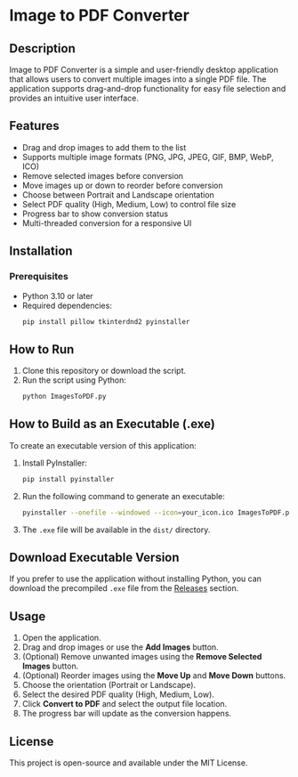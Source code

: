 # Image to PDF Converter

## Description
Image to PDF Converter is a simple and user-friendly desktop application that allows users to convert multiple images into a single PDF file. The application supports drag-and-drop functionality for easy file selection and provides an intuitive user interface.

## Features
- Drag and drop images to add them to the list
- Supports multiple image formats (PNG, JPG, JPEG, GIF, BMP, WebP, ICO)
- Remove selected images before conversion
- Move images up or down to reorder before conversion
- Choose between Portrait and Landscape orientation
- Select PDF quality (High, Medium, Low) to control file size
- Progress bar to show conversion status
- Multi-threaded conversion for a responsive UI

## Installation
### Prerequisites
- Python 3.10 or later
- Required dependencies:
  ```sh
  pip install pillow tkinterdnd2 pyinstaller
  ```

## How to Run
1. Clone this repository or download the script.
2. Run the script using Python:
   ```sh
   python ImagesToPDF.py
   ```

## How to Build as an Executable (.exe)
To create an executable version of this application:
1. Install PyInstaller:
   ```sh
   pip install pyinstaller
   ```
2. Run the following command to generate an executable:
   ```sh
   pyinstaller --onefile --windowed --icon=your_icon.ico ImagesToPDF.py
   ```
3. The `.exe` file will be available in the `dist/` directory.

## Download Executable Version
If you prefer to use the application without installing Python, you can download the precompiled `.exe` file from the [Releases](https://github.com/iseeface/images-to-pdf/releases) section.

## Usage
1. Open the application.
2. Drag and drop images or use the **Add Images** button.
3. (Optional) Remove unwanted images using the **Remove Selected Images** button.
4. (Optional) Reorder images using the **Move Up** and **Move Down** buttons.
5. Choose the orientation (Portrait or Landscape).
6. Select the desired PDF quality (High, Medium, Low).
7. Click **Convert to PDF** and select the output file location.
8. The progress bar will update as the conversion happens.

## License
This project is open-source and available under the MIT License.
